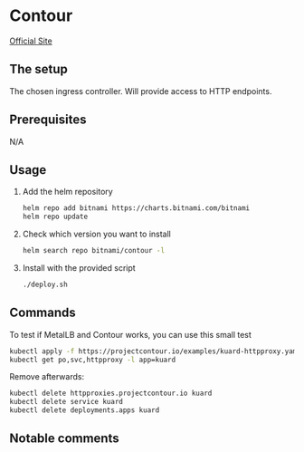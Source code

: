 # Contour

[Official Site](https://projectcontour.io/)

## The setup

The chosen ingress controller. Will provide access to HTTP endpoints.

## Prerequisites

N/A

## Usage

1. Add the helm repository

    ```bash
    helm repo add bitnami https://charts.bitnami.com/bitnami
    helm repo update
    ```

2. Check which version you want to install

    ```bash
    helm search repo bitnami/contour -l
    ```

3. Install with the provided script

    ```bash
    ./deploy.sh
    ```

## Commands

To test if MetalLB and Contour works, you can use this small test

```bash
kubectl apply -f https://projectcontour.io/examples/kuard-httpproxy.yaml
kubectl get po,svc,httpproxy -l app=kuard
```

Remove afterwards:

```bash
kubectl delete httpproxies.projectcontour.io kuard
kubectl delete service kuard
kubectl delete deployments.apps kuard
```

## Notable comments
